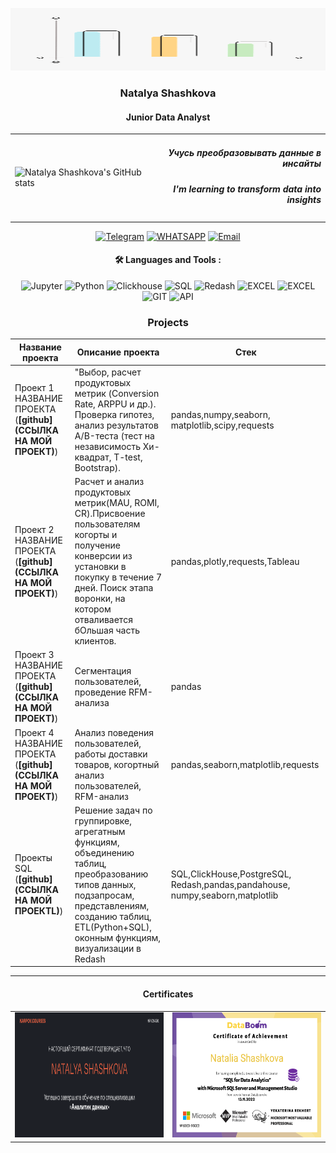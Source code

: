 <p align="center">
  <img width="800" height="100" src="https://github.com/NatalyaShashkova/NatalyaShashkova/blob/main/gif/2D%20Graph.gif"  alt="animated" />
</p>

### <p align="center">Natalya Shashkova</p>
#### <p align="center">Junior Data Analyst</p>

<table align="center">
  <tr>
    <td align="left">
      <img width="350" height="100" src="https://github-readme-stats.vercel.app/api?username=NatalyaShashkova&show_icons=true&theme=radical&title_color=0000ff&icon_color=0000ff&text_color=191970&bg_color=87cefa" alt="Natalya Shashkova's GitHub stats" />
    </td>
    <td align="right">
      <h5>Учусь преобразовывать данные в инсайты</h5>
      <h5>I'm learning to transform data into insights</h5>
    </td>
  </tr>
</table>
<div align="center">

  <a href="">[![Telegram](https://img.shields.io/badge/-Telegram-27A7E7?style=for-the-badge&logo=telegram)](https://t.me/NatalyaShaskova)</a>
  <a href="">[![WHATSAPP](https://img.shields.io/badge/-WHATSAPP-28D146?style=for-the-badge&logo=whatsapp&logoColor=FFFFFF)](https://wa.me/9215815503)</a>
<a href="mailto:9215815503sh@gmail.com">
  <img src="https://img.shields.io/badge/-Email-27A7E7?style=for-the-badge&logo=email" alt="Email">
</a>



####  🛠️ Languages and Tools :  
![Jupyter](https://img.shields.io/badge/-Jupyter_Notebook-FFF?style=for-the-badge&logo=Jupyter)
![Python](https://img.shields.io/badge/-Python-FFF?style=for-the-badge&logo=python)
![Clickhouse](https://img.shields.io/badge/-Clickhouse-FFF?style=for-the-badge&logo=Clickhouse)
![SQL](https://img.shields.io/badge/-SQL-00A4EF?style=for-the-badge&logo=SQL)
![Redash](https://img.shields.io/badge/-Redash-E44D26?style=for-the-badge&logo=Redash)
![EXCEL](https://img.shields.io/badge/-EXCEL-FF?style=for-the-badge&logo=EXCEL)
![EXCEL](https://img.shields.io/badge/-Google_Sheets-FFF?style=for-the-badge&logo=GoogleSheets)
![GIT](https://img.shields.io/badge/-GIT-FFF?style=for-the-badge&logo=GIT)
![API](https://img.shields.io/badge/-API-FF6600?style=for-the-badge&logo=API)

</div>

### <p align="center">Projects</p>
|Название проекта| Описание проекта| Стек|
|----------------|-----------------|-----|
|Проект 1  НАЗВАНИЕ ПРОЕКТА  (__[github](ССЫЛКА НА МОЙ ПРОЕКТ)__)|"Выбор, расчет продуктовых метрик (Conversion Rate, ARPPU и др.). Проверка гипотез, анализ результатов А/B-теста (тест на независимость Хи-квадрат, T-test, Bootstrap).|pandas,numpy,seaborn,  matplotlib,scipy,requests|
|Проект 2 НАЗВАНИЕ ПРОЕКТА  (__[github](ССЫЛКА НА МОЙ ПРОЕКТ)__)|Расчет и анализ продуктовых метрик(MAU, ROMI, CR).Присвоение пользователям когорты и получение конверсии из установки в покупку в течение 7 дней. Поиск этапа воронки, на котором отваливается бОльшая часть клиентов.|pandas,plotly,requests,Tableau|
|Проект 3 НАЗВАНИЕ ПРОЕКТА  (__[github](ССЫЛКА НА МОЙ ПРОЕКТ)__)|Сегментация пользователей, проведение RFM-анализа|pandas|
|Проект 4 НАЗВАНИЕ ПРОЕКТА  (__[github](ССЫЛКА НА МОЙ ПРОЕКТ)__)|Анализ поведения пользователей, работы доставки товаров, когортный анализ пользователей, RFM-анализ|pandas,seaborn,matplotlib,requests|
|Проекты SQL  (__[github](ССЫЛКА НА МОЙ ПРОЕКТL)__)|Решение задач по группировке, агрегатным функциям, объединению таблиц, преобразованию типов данных, подзапросам, представлениям, созданию таблиц, ETL(Python+SQL), оконным функциям, визуализации в Redash|SQL,ClickHouse,PostgreSQL,  Redash,pandas,pandahouse,  numpy,seaborn,matplotlib|

<hr>


#### <p align="center">Certificates</p>
<table align="center">
  <tr>
    <td align="left">
      <img width="400" height="200" src="https://github.com/NatalyaShashkova/NatalyaShashkova/blob/main/gif/Снимок%20экрана%202024-07-16%20в%2023.35.49.png" />
    </td>
    <td align="right">
      <img width="400" height="200" src="https://github.com/NatalyaShashkova/NatalyaShashkova/blob/main/gif/Снимок%20экрана%202024-07-16%20в%2023.38.44.png" />
    </td>
  </tr>
</table>


